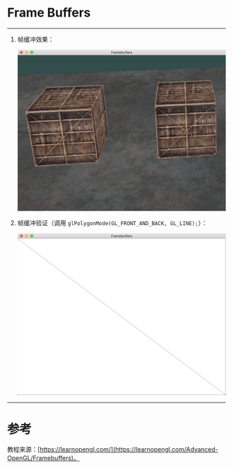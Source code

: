 # Frame Buffers

---

1. 帧缓冲效果：

	![](Framebuffers1.png)
2. 帧缓冲验证（调用 `glPolygonMode(GL_FRONT_AND_BACK, GL_LINE);`）：

	![](Framebuffers2.png)


---


# 参考
教程来源：[https://learnopengl.com/](https://learnopengl.com/Advanced-OpenGL/Framebuffers)。